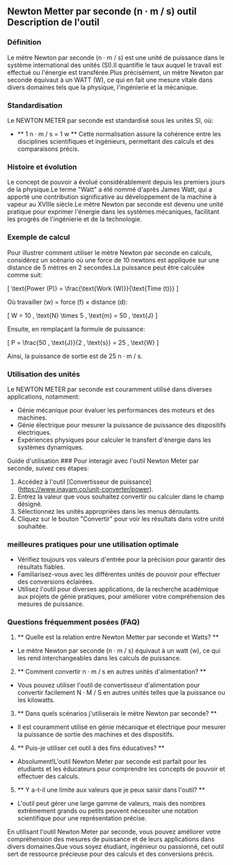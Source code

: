 ## Newton Metter par seconde (n · m / s) outil Description de l'outil

### Définition
Le mètre Newton par seconde (n · m / s) est une unité de puissance dans le système international des unités (SI).Il quantifie le taux auquel le travail est effectué ou l'énergie est transférée.Plus précisément, un mètre Newton par seconde équivaut à un WATT (W), ce qui en fait une mesure vitale dans divers domaines tels que la physique, l'ingénierie et la mécanique.

### Standardisation
Le NEWTON METER par seconde est standardisé sous les unités SI, où:
- ** 1 n · m / s = 1 w **
Cette normalisation assure la cohérence entre les disciplines scientifiques et ingénieurs, permettant des calculs et des comparaisons précis.

### Histoire et évolution
Le concept de pouvoir a évolué considérablement depuis les premiers jours de la physique.Le terme "Watt" a été nommé d'après James Watt, qui a apporté une contribution significative au développement de la machine à vapeur au XVIIIe siècle.Le mètre Newton par seconde est devenu une unité pratique pour exprimer l'énergie dans les systèmes mécaniques, facilitant les progrès de l'ingénierie et de la technologie.

### Exemple de calcul
Pour illustrer comment utiliser le mètre Newton par seconde en calculs, considérez un scénario où une force de 10 newtons est appliquée sur une distance de 5 mètres en 2 secondes.La puissance peut être calculée comme suit:

\[ \text{Power (P)} = \frac{\text{Work (W)}}{\text{Time (t)}} \]

Où travailler (w) = force (f) × distance (d):

\[ W = 10 \, \text{N} \times 5 \, \text{m} = 50 \, \text{J} \]

Ensuite, en remplaçant la formule de puissance:

\[ P = \frac{50 \, \text{J}}{2 \, \text{s}} = 25 \, \text{W} \]

Ainsi, la puissance de sortie est de 25 n · m / s.

### Utilisation des unités
Le NEWTON METER par seconde est couramment utilisé dans diverses applications, notamment:
- Génie mécanique pour évaluer les performances des moteurs et des machines.
- Génie électrique pour mesurer la puissance de puissance des dispositifs électriques.
- Expériences physiques pour calculer le transfert d'énergie dans les systèmes dynamiques.

Guide d'utilisation ###
Pour interagir avec l'outil Newton Meter par seconde, suivez ces étapes:
1. Accédez à l'outil [Convertisseur de puissance] (https://www.inayam.co/unit-converter/power).
2. Entrez la valeur que vous souhaitez convertir ou calculer dans le champ désigné.
3. Sélectionnez les unités appropriées dans les menus déroulants.
4. Cliquez sur le bouton "Convertir" pour voir les résultats dans votre unité souhaitée.

### meilleures pratiques pour une utilisation optimale
- Vérifiez toujours vos valeurs d'entrée pour la précision pour garantir des résultats fiables.
- Familiarisez-vous avec les différentes unités de pouvoir pour effectuer des conversions éclairées.
- Utilisez l'outil pour diverses applications, de la recherche académique aux projets de génie pratiques, pour améliorer votre compréhension des mesures de puissance.

### Questions fréquemment posées (FAQ)

1. ** Quelle est la relation entre Newton Metter par seconde et Watts? **
- Le mètre Newton par seconde (n · m / s) équivaut à un watt (w), ce qui les rend interchangeables dans les calculs de puissance.

2. ** Comment convertir n · m / s en autres unités d'alimentation? **
- Vous pouvez utiliser l'outil de convertisseur d'alimentation pour convertir facilement N · M / S en autres unités telles que la puissance ou les kilowatts.

3. ** Dans quels scénarios j'utiliserais le mètre Newton par seconde? **
- Il est couramment utilisé en génie mécanique et électrique pour mesurer la puissance de sortie des machines et des dispositifs.

4. ** Puis-je utiliser cet outil à des fins éducatives? **
- Absolument!L'outil Newton Meter par seconde est parfait pour les étudiants et les éducateurs pour comprendre les concepts de pouvoir et effectuer des calculs.

5. ** Y a-t-il une limite aux valeurs que je peux saisir dans l'outil? **
- L'outil peut gérer une large gamme de valeurs, mais des nombres extrêmement grands ou petits peuvent nécessiter une notation scientifique pour une représentation précise.

En utilisant l'outil Newton Meter par seconde, vous pouvez améliorer votre compréhension des mesures de puissance et de leurs applications dans divers domaines.Que vous soyez étudiant, ingénieur ou passionné, cet outil sert de ressource précieuse pour des calculs et des conversions précis.